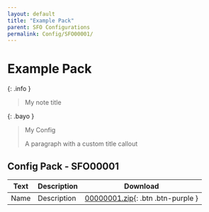 ```yaml
---
layout: default
title: "Example Pack"
parent: SFO Configurations
permalink: Config/SFO00001/
---
```

# Example Pack

{: .info }
> My note title

{: .bayo }
> My Config
>
> A paragraph with a custom title callout

## Config Pack - SFO00001

| Text | Description | Download |
|------|----------|:-------------:|
| Name | Description | [00000001.zip](00000001.zip){: .btn .btn-purple } | 
 


